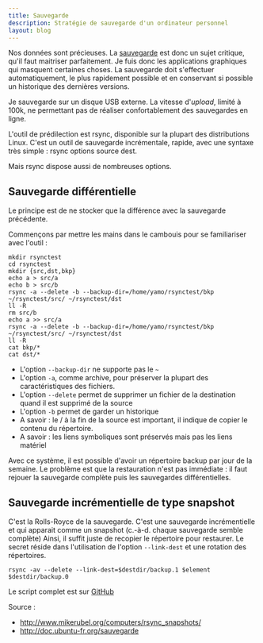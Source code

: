 ```yaml
---
title: Sauvegarde
description: Stratégie de sauvegarde d'un ordinateur personnel
layout: blog
---
```

Nos données sont précieuses. La
[sauvegarde](http://fr.wikipedia.org/wiki/Sauvegarde_%28informatique%29) est donc un sujet critique,
qu'il faut maitriser parfaitement. Je fuis donc les applications graphiques qui masquent certaines
choses. La sauvegarde doit s'effectuer automatiquement, le plus rapidement possible et en conservant
si possible un historique des dernières versions.

Je sauvegarde sur un disque USB externe. La vitesse d'*upload*, limité à 100k, ne permettant pas de
réaliser confortablement des sauvegardes en ligne.

L'outil de prédilection est rsync, disponible sur la plupart des distributions Linux. C'est un outil
de sauvegarde incrémentale, rapide, avec une syntaxe très simple : rsync options source dest.

Mais rsync dispose aussi de nombreuses options.

## Sauvegarde différentielle

Le principe est de ne stocker que la différence avec la sauvegarde précédente.

Commençons par mettre les mains dans le cambouis pour se familiariser avec l'outil :

```
mkdir rsynctest
cd rsynctest
mkdir {src,dst,bkp}
echo a > src/a
echo b > src/b
rsync -a --delete -b --backup-dir=/home/yamo/rsynctest/bkp ~/rsynctest/src/ ~/rsynctest/dst
ll -R
rm src/b
echo a >> src/a
rsync -a --delete -b --backup-dir=/home/yamo/rsynctest/bkp ~/rsynctest/src/ ~/rsynctest/dst
ll -R
cat bkp/*
cat dst/*
```

-   L'option `--backup-dir` ne supporte pas le `~`
-   L'option `-a`, comme archive, pour préserver la plupart des caractéristiques des fichiers.
-   L'option `--delete` permet de supprimer un fichier de la destination quand il est supprimé de la
    source
-   L'option `-b` permet de garder un historique
-   A savoir : le / à la fin de la source est important, il indique de copier le contenu du
    répertoire.
-   A savoir : les liens symboliques sont préservés mais pas les liens matériel

Avec ce système, il est possible d'avoir un répertoire backup par jour de la semaine. Le problème
est que la restauration n'est pas immédiate : il faut rejouer la sauvegarde complète puis les
sauvegardes différentielles.

## Sauvegarde incrémentielle de type snapshot

C'est la Rolls-Royce de la sauvegarde. C'est une sauvegarde incrémentielle et qui apparait comme un
snapshot (c.-à-d. chaque sauvegarde semble complète) Ainsi, il suffit juste de recopier le
répertoire pour restaurer. Le secret réside dans l'utilisation de l'option `--link-dest` et une
rotation des répertoires.

```
rsync -av --delete --link-dest=$destdir/backup.1 $element $destdir/backup.0
```

Le script complet est sur
[GitHub](https://github.com/YannMoisan/dotfiles/blob/master/bin/backup/)

Source :

-   <http://www.mikerubel.org/computers/rsync_snapshots/>
-   <http://doc.ubuntu-fr.org/sauvegarde>

